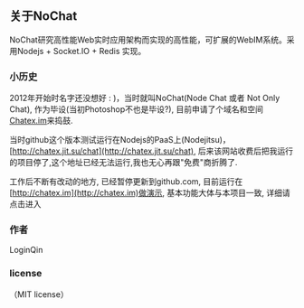 ## 关于NoChat
   NoChat研究高性能Web实时应用架构而实现的高性能，可扩展的WebIM系统。采用Nodejs + Socket.IO + Redis 实现。

### 小历史
   2012年开始时名字还没想好 : )，当时就叫NoChat(Node Chat 或者 Not Only Chat), 作为毕设(当初Photoshop不也是毕设?), 目前申请了个域名和空间[Chatex.im](http://chatex.im)来捣鼓.

   当时github这个版本测试运行在Nodejs的PaaS上(Nodejitsu)，[http://chatex.jit.su/chat](http://chatex.jit.su/chat), 后来该网站收费后把我运行的项目停了,这个地址已经无法运行,我也无心再跟"免费"商折腾了.
  
   工作后不断有改动的地方, 已经暂停更新到github.com, 目前运行在[http://chatex.im](http://chatex.im)做演示, 基本功能大体与本项目一致, 详细请点击进入 

### 作者
  LoginQin

### license 
（MIT license）
 
